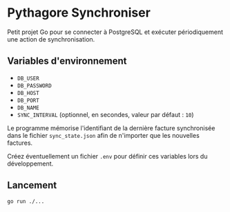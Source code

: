 # Pythagore Synchroniser

Petit projet Go pour se connecter à PostgreSQL et exécuter périodiquement une action de synchronisation.

## Variables d'environnement

- `DB_USER`
- `DB_PASSWORD`
- `DB_HOST`
- `DB_PORT`
- `DB_NAME`
- `SYNC_INTERVAL` (optionnel, en secondes, valeur par défaut : `10`)

Le programme mémorise l'identifiant de la dernière facture synchronisée dans
le fichier `sync_state.json` afin de n'importer que les nouvelles factures.

Créez éventuellement un fichier `.env` pour définir ces variables lors du développement.

## Lancement

```bash
go run ./...
```
